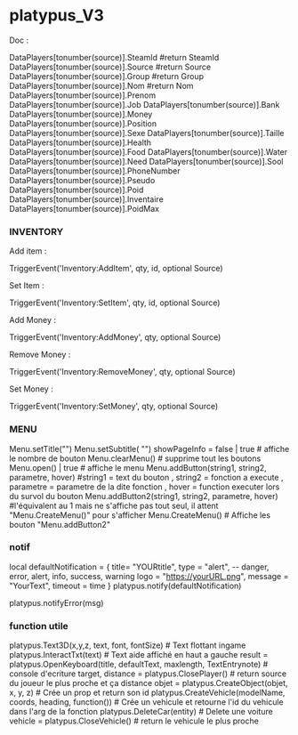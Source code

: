 # platypus_V3

Doc :

DataPlayers[tonumber(source)].SteamId           #return SteamId
DataPlayers[tonumber(source)].Source						#return Source
DataPlayers[tonumber(source)].Group							#return Group
DataPlayers[tonumber(source)].Nom								#return Nom
DataPlayers[tonumber(source)].Prenom
DataPlayers[tonumber(source)].Job
DataPlayers[tonumber(source)].Bank
DataPlayers[tonumber(source)].Money
DataPlayers[tonumber(source)].Position
DataPlayers[tonumber(source)].Sexe
DataPlayers[tonumber(source)].Taille
DataPlayers[tonumber(source)].Health
DataPlayers[tonumber(source)].Food
DataPlayers[tonumber(source)].Water
DataPlayers[tonumber(source)].Need
DataPlayers[tonumber(source)].Sool
DataPlayers[tonumber(source)].PhoneNumber
DataPlayers[tonumber(source)].Pseudo
DataPlayers[tonumber(source)].Poid
DataPlayers[tonumber(source)].Inventaire
DataPlayers[tonumber(source)].PoidMax


### INVENTORY ###

Add item :

TriggerEvent('Inventory:AddItem', qty, id, optional Source)

Set Item :

TriggerEvent('Inventory:SetItem', qty, id, optional Source)


Add Money :

TriggerEvent('Inventory:AddMoney', qty, optional Source)

Remove Money :

TriggerEvent('Inventory:RemoveMoney', qty, optional Source)

Set Money :

TriggerEvent('Inventory:SetMoney', qty, optional Source)


###  MENU  ###

Menu.setTitle("")
Menu.setSubtitle( "")
showPageInfo = false | true     # affiche le nombre de bouton
Menu.clearMenu()    # supprime tout les boutons
Menu.open() | true   # affiche le menu
Menu.addButton(string1, string2, parametre, hover)   #string1 = text du bouton ,  string2 = fonction a execute , parametre = parametre de la dite fonction , hover = function executer lors du survol du bouton
Menu.addButton2(string1, string2, parametre, hover)   #l'équivalent au 1 mais ne s'affiche pas tout seul, il attent "Menu.CreateMenu()" pour s'afficher
Menu.CreateMenu()   # Affiche les bouton "Menu.addButton2"
### notif ###

local defaultNotification = {
 title= "YOURtitle",
 type = "alert", --  danger, error, alert, info, success, warning
 logo = "https://yourURL.png",
 message = "YourText",
 timeout = time
}
platypus.notify(defaultNotification)

platypus.notifyError(msg)

### function utile ###

platypus.Text3D(x,y,z, text, font, fontSize)                                   # Text flottant ingame
platypus.InteractTxt(text)                                                     # Text aide affiché en haut a gauche
result = platypus.OpenKeyboard(title, defaultText, maxlength, TextEntrynote)   # console d'ecriture
target, distance = platypus.ClosePlayer()                                      # return source du joueur le plus proche et ça distance
objet = platypus.CreateObject(objet, x, y, z)                                  # Crée un prop et return son id
platypus.CreateVehicle(modelName, coords, heading, function())                 # Crée un vehicule et retourne l'id du vehicule dans l'arg de la fonction
platypus.DeleteCar(entity)                                                     # Delete une voiture
vehicle = platypus.CloseVehicle()                                              # return le vehicule le plus proche
